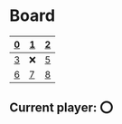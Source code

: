 # Board
|[0](https://github.com/vivax3794/github_games/issues/new?title=Update:0)|[1](https://github.com/vivax3794/github_games/issues/new?title=Update:1)|[2](https://github.com/vivax3794/github_games/issues/new?title=Update:2)|
|---|---|---|
|[3](https://github.com/vivax3794/github_games/issues/new?title=Update:3)|❌|[5](https://github.com/vivax3794/github_games/issues/new?title=Update:5)|
|[6](https://github.com/vivax3794/github_games/issues/new?title=Update:6)|[7](https://github.com/vivax3794/github_games/issues/new?title=Update:7)|[8](https://github.com/vivax3794/github_games/issues/new?title=Update:8)|
## Current player: ⭕